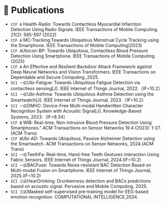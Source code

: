 
# 📝 Publications 

- `CCF A` Health-Radio: Towards Contactless Myocardial Infarction Detection Using Radio Signals. IEEE Transactions of Mobile Computing. 21(2): 585-597 (2022) 
- ``CCF A`` MC-Tracking:Towards Ubiquitous Menstrual Cycle Tracking using the Smartphone. IEEE Transactions of Mobile Computing(2023)
- ``CCF A``Ubicon-BP: Towards Ubiquitous, Contactless Blood Pressure Detection Using Smartphone. IEEE Transactions of Mobile Computing. (2025) 
- ``CCF A`` An Effective and Resilient Backdoor Attack Framework against Deep Neural Networks and Vision Transformers. IEEE Transactions on Dependable and Secure Computing ,2025.
- ``SCI 一区``Ubi-Fatigue: Towards Ubiquitous Fatigue Detection via contactless sensing[J]. IEEE Internet of Things Journal, 2022.（IF=10.2）
- ``SCI 一区``Ubi-Asthma: Towards Ubiquitous Asthma Detection using the Smartwatch[J]. IEEE Internet of Things Journal, 2023.（IF=10.2）
- `SCI 一区`DMHC: Device-Free Multi-modal Handwritten Character Recognition System with Acoustic Signal[J]. Knowledge-Based Systems, 2023.（IF=8.34）
- `CCF B`  WIB: Real-time, Non-intrusive Blood Pressure Detection Using Smartphones." ACM Transactions on Sensor Networks 19.4 (2023): 1-27.(ACM Trans)
- `CCF B`Ubi-AD: Towards Ubiquitous, Passive Alzheimer Detection using the Smartwatch. ACM Transactions on Sensor Networks, 2024.(ACM Trans)
- `SCI 一区`TeethFa: Real-time, Hand-free Teeth Gestures interaction Using Fabric Sensors. IEEE Internet of Things Journal, 2024.(IF=10.2)
- `SCI 一区`BACFuse: Towards Noise-resistant BAC Detection Based on Multi-modal Fusion on Smartphone. IEEE Internet of Things Journal, 2025.(IF=10.2)
- `SCI 三区`HearDrinking: Drunkenness detection and BACs predictions based on acoustic signal. Pervasive and Mobile Computing. 2025.
- ``SCI 三区``Masked self-supervised pre-training model for EEG-based emotion recognition. COMPUTATIONAL INTELLIGENCE,2024.
